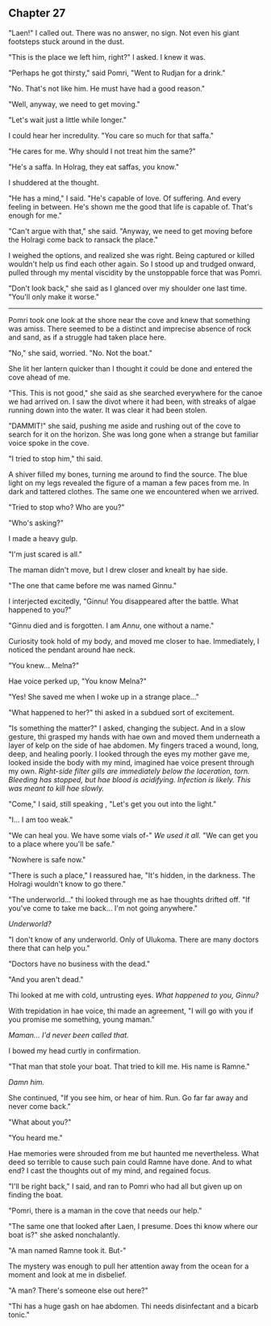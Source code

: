 ## Chapter 27

"Laen!" I called out. There was no answer, no sign. Not even his giant footsteps stuck around in the dust.

"This is the place we left him, right?" I asked. I knew it was.

"Perhaps he got thirsty," said Pomri, "Went to Rudjan for a drink."

"No. That's not like him. He must have had a good reason."

"Well, anyway, we need to get moving."

"Let's wait just a little while longer."

I could hear her incredulity. "You care so much for that saffa."

"He cares for me. Why should I not treat him the same?"

"He's a saffa. In Holrag, they eat saffas, you know."

I shuddered at the thought.

"He has a mind," I said. "He's capable of love. Of suffering. And every feeling in between. He's shown me the good that life is capable of. That's enough for me."

"Can't argue with that," she said. "Anyway, we need to get moving before the Holragi come back to ransack the place."

I weighed the options, and realized she was right. Being captured or killed wouldn't help us find each other again. So I stood up and trudged onward, pulled through my mental viscidity by the unstoppable force that was Pomri.

"Don't look back," she said as I glanced over my shoulder one last time. "You'll only make it worse."

---

Pomri took one look at the shore near the cove and knew that something was amiss. There seemed to be a distinct and imprecise absence of rock and sand, as if a struggle had taken place here.

"No," she said, worried. "No. Not the boat."

She lit her lantern quicker than I thought it could be done and entered the cove ahead of me.

"This. This is not good," she said as she searched everywhere for the canoe we had arrived on. I saw the divot where it had been, with streaks of algae running down into the water. It was clear it had been stolen.

"DAMMIT!" she said, pushing me aside and rushing out of the cove to search for it on the horizon. She was long gone when a strange but familiar voice spoke in the cove.

"I tried to stop him," thi said.

A shiver filled my bones, turning me around to find the source. The blue light on my legs revealed the figure of a maman a few paces from me. In dark and tattered clothes. The same one we encountered when we arrived.

"Tried to stop who? Who are you?"

"Who's asking?"

I made a heavy gulp.

"I'm just scared is all."

The maman didn't move, but I drew closer and knealt by hae side.

"The one that came before me was named Ginnu."

I interjected excitedly, "Ginnu! You disappeared after the battle. What happened to you?"

"Ginnu died and is forgotten. I am _Annu_, one without a name."

Curiosity took hold of my body, and moved me closer to hae. Immediately, I noticed the pendant around hae neck.

"You knew... Melna?"

Hae voice perked up, "You know Melna?"

"Yes! She saved me when I woke up in a strange place..."

"What happened to her?" thi asked in a subdued sort of excitement.

"Is something the matter?" I asked, changing the subject. And in a slow gesture, thi grasped my hands with hae own and moved them underneath a layer of kelp on the side of hae abdomen. My fingers traced a wound, long, deep, and healing poorly. I looked through the eyes my mother gave me, looked inside the body with my mind, imagined hae voice present through my own. _Right-side filter gills are immediately below the laceration, torn. Bleeding has stopped, but hae blood is acidifying. Infection is likely. This was meant to kill hae slowly._

"Come," I said, still speaking , "Let's get you out into the light."

"I... I am too weak."

"We can heal you. We have some vials of-" _We used it all._ "We can get you to a place where you'll be safe."

"Nowhere is safe now."

"There is such a place," I reassured hae, "It's hidden, in the darkness. The Holragi wouldn't know to go there."

"The underworld..." thi looked through me as hae thoughts drifted off. "If you've come to take me back... I'm not going anywhere."

_Underworld?_

"I don't know of any underworld. Only of Ulukoma. There are many doctors there that can help you."

"Doctors have no business with the dead."

"And you aren't dead."

Thi looked at me with cold, untrusting eyes. _What happened to you, Ginnu?_

With trepidation in hae voice, thi made an agreement, "I will go with you if you promise me something, young maman."

_Maman... I'd never been called that._

I bowed my head curtly in confirmation.

"That man that stole your boat. That tried to kill me. His name is Ramne."

_Damn him._

She continued, "If you see him, or hear of him. Run. Go far far away and never come back."

"What about you?"

"You heard me."

Hae memories were shrouded from me but haunted me nevertheless. What deed so terrible to cause such pain could Ramne have done. And to what end? I cast the thoughts out of my mind, and regained focus.

"I'll be right back," I said, and ran to Pomri who had all but given up on finding the boat.

"Pomri, there is a maman in the cove that needs our help."

"The same one that looked after Laen, I presume. Does thi know where our boat is?" she asked nonchalantly.

"A man named Ramne took it. But-"

The mystery was enough to pull her attention away from the ocean for a moment and look at me in disbelief.

"A man? There's someone else out here?"

"Thi has a huge gash on hae abdomen. Thi needs disinfectant and a bicarb tonic."

<!--
- I want Pomri to be separated from Linyu
- I want to explore Holrag

- Pomri can go to Ulukoma, while Linyu is captured by Ramne
  - Always captured ugh
-
- Boating accident where Linyu gets washed into the water
  - Too late for Kanosin to save him
  - Wakes up on Shinna's boat
    - Shinna/Ramne? One of them would have to tell Linyu
    - Goes to Holrag
    - Communicates with Liffa
      - Can do this from Ulukoma if they learn how to focus their beam
        - From who?
          - Repetition can make the trees understand timing and send a stronger signal?
            - Timing would have to be impeccable
              - Modulation would make it not terrible. They'd have to modulate anyway to get sound
              - Beam Forming Trees? That sounds rad.
              - How would the trees know where to beam form? Do they always beam form to Ara? Why?
                - No life toward Ulu
                - Circular "Beam Forming" to send signal in a circle around Ulukoma. Def falls into the LOS of Liffa.
    - Setre saves Liffa

- Okay, but also they could adventure into the depths of Ulu
  - To find some ancient alter that saves them? Deus Ex much?
  - Or... ok. how about a shitton of Kanosin?
  - Or like that volcanic pathway where Casra/Kipnu/Lissa died. Maybe it's a pathway that leads somewhere.
    - Graveyard of eternity

- Annui?
  - Saves Liffa?
  - Taken Laen?
  - Goes to Rudjan?
  - Begs them to take hae with them
    - Is the key to understanding the graveyard of eternity
      - Volcanic Bioreactor of Kanosin Kelp
        - Feeds on Volcanic Energy
        - You must die to wake up again (sacrifice)
          - How do they die?
          - They are afraid
  - Graveyard of eternity = cryochamber in deep Ulu
    - Kanosin is how they get out of it when the time comes


Ch27
- Their boat is stolen
  - By Ramne, but don't mention this
- They presume it's Annui and track hae
- They meet with Annui, and reconvene the saffas who tells them about the graveyard
  - Under Ulu, sleeps millions of beings. For you to survive, you must kill them.
-

- Setre has landed and found them
  - Annui is a friend?
- Linyu is forced to leave Laen
  - Setre stays with him

Mainland
Setre, Laen

Ulukoma
Linyu, Pomri, Annui

Ch28


Ch29
- Linyu needs to be in Ulukoma
- Ramne blocks them from entering the graveyard
  - he knows what it is.
  - argues that it's a zombie factory
  - says the hundred years of darkness is a hoax. the tribes of Holrag have said otherwise.
- Pomri is stabbed through her hand, which injects kanosin into her heart.

Prologue
- Jesse rises!!!!!
  - And fetches Liffa

 -->
